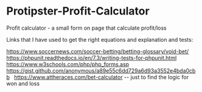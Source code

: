 # Protipster-Profit-Calculator
Profit calculator - a small form on page that calculate profit/loss

Links that I have used to get the right equations and explanation and tests:

https://www.soccernews.com/soccer-betting/betting-glossary/void-bet/ &nbsp;
https://phpunit.readthedocs.io/en/7.3/writing-tests-for-phpunit.html &nbsp;
https://www.w3schools.com/php/php_forms.asp &nbsp;
https://gist.github.com/anonymous/a89e55c6dd729a6d93a3552e4bda0cbb &nbsp;
https://www.attheraces.com/bet-calculator -- just to find the logic for won and loss
